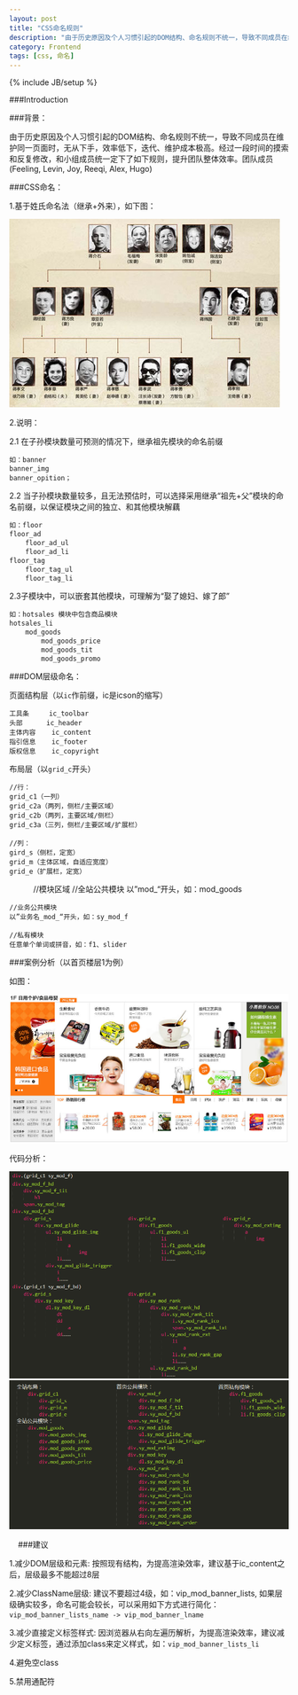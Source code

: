 ```yaml
---
layout: post
title: "CSS命名规则"
description: "由于历史原因及个人习惯引起的DOM结构、命名规则不统一，导致不同成员在维护同一页面时，无从下手，效率低下，迭代、维护成本极高。经过一段时间的摸索和反复修改，和小组成员统一定下了如下规则，提升团队整体效率。"
category: Frontend
tags: [css, 命名]
---
```

{% include JB/setup %}

###Introduction


###背景：

由于历史原因及个人习惯引起的DOM结构、命名规则不统一，导致不同成员在维护同一页面时，无从下手，效率低下，迭代、维护成本极高。经过一段时间的摸索和反复修改，和小组成员统一定下了如下规则，提升团队整体效率。团队成员 (Feeling, Levin, Joy, Reeqi, Alex, Hugo)

###CSS命名：

1.基于姓氏命名法（继承+外来），如下图：

![css_name](/images/css_name_1.jpg)

2.说明：

2.1 在子孙模块数量可预测的情况下，继承祖先模块的命名前缀

    如：banner
    banner_img
    banner_opition；

2.2 当子孙模块数量较多，且无法预估时，可以选择采用继承“祖先+父”模块的命名前缀，以保证模块之间的独立、和其他模块解藕

    如：floor
    floor_ad
        floor_ad_ul
        floor_ad_li
    floor_tag
        floor_tag_ul
        floor_tag_li

2.3子模块中，可以嵌套其他模块，可理解为“娶了媳妇、嫁了郎”

    如：hotsales 模块中包含商品模块
    hotsales_li
        mod_goods
            mod_goods_price
            mod_goods_tit
            mod_goods_promo

###DOM层级命名：

页面结构层（以`ic`作前缀，ic是icson的缩写）

    工具条		ic_toolbar
    头部		ic_header
    主体内容	ic_content
    指引信息	ic_footer
    版权信息	ic_copyright

布局层（以`grid_c`开头）

    //行：
    grid_c1（一列）
    grid_c2a（两列，侧栏/主要区域）
    grid_c2b（两列，主要区域/侧栏）
    grid_c3a（三列，侧栏/主要区域/扩展栏）

    //列：
    gird_s（侧栏，定宽）
    grid_m（主体区域，自适应宽度）
    grid_e（扩展栏，定宽）
          
    //模块区域
    //全站公共模块
    以”mod_“开头，如：mod_goods

    //业务公共模块
    以”业务名_mod_“开头，如：sy_mod_f

    //私有模块
    任意单个单词或拼音，如：f1、slider
			
###案例分析（以首页楼层1为例）

如图：

![css_name](/images/css_name_2.jpg)
	
代码分析：

![css_name](/images/css_name_3.png)
![css_name](/images/css_name_4.png)
	
   
###建议

1.减少DOM层级和元素: 按照现有结构，为提高渲染效率，建议基于ic_content之后，层级最多不能超过8层
	
2.减少ClassName层级: 建议不要超过4级，如：vip_mod_banner_lists, 如果层级确实较多，命名可能会较长，可以采用如下方式进行简化： `vip_mod_banner_lists_name -> vip_mod_banner_lname`

3.减少直接定义标签样式: 因浏览器从右向左遍历解析，为提高渲染效率，建议减少定义标签，通过添加class来定义样式，如：`vip_mod_banner_lists_li`
	
4.避免空class
	
5.禁用通配符
